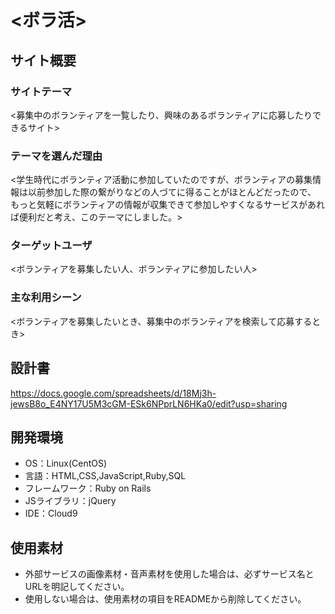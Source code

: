 # <ボラ活>

## サイト概要
### サイトテーマ
<募集中のボランティアを一覧したり、興味のあるボランティアに応募したりできるサイト>

### テーマを選んだ理由
<学生時代にボランティア活動に参加していたのですが、ボランティアの募集情報は以前参加した際の繋がりなどの人づてに得ることがほとんどだったので、
もっと気軽にボランティアの情報が収集できて参加しやすくなるサービスがあれば便利だと考え、このテーマにしました。>

### ターゲットユーザ
<ボランティアを募集したい人、ボランティアに参加したい人>

### 主な利用シーン
<ボランティアを募集したいとき、募集中のボランティアを検索して応募するとき>

## 設計書
<https://docs.google.com/spreadsheets/d/18Mj3h-jewsB8o_E4NY17U5M3cGM-ESk6NPprLN6HKa0/edit?usp=sharing>

## 開発環境
- OS：Linux(CentOS)
- 言語：HTML,CSS,JavaScript,Ruby,SQL
- フレームワーク：Ruby on Rails
- JSライブラリ：jQuery
- IDE：Cloud9

## 使用素材
- 外部サービスの画像素材・音声素材を使用した場合は、必ずサービス名とURLを明記してください。
- 使用しない場合は、使用素材の項目をREADMEから削除してください。